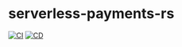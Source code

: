 # serverless-payments-rs

[![CI](https://github.com/Mirch/serverless-payments-rs/actions/workflows/ci.yml/badge.svg)](https://github.com/Mirch/serverless-payments-rs/actions/workflows/ci.yml)
[![CD](https://github.com/Mirch/serverless-payments-rs/actions/workflows/cd.yml/badge.svg)](https://github.com/Mirch/serverless-payments-rs/actions/workflows/cd.yml)
